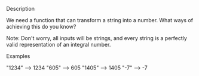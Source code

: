 Description

We need a function that can transform a string into a number. What ways of achieving this do you know?

Note: Don't worry, all inputs will be strings, and every string is a perfectly valid representation of an integral number.

Examples

"1234" --> 1234
"605"  --> 605
"1405" --> 1405
"-7" --> -7

